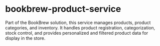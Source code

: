 # bookbrew-product-service
Part of the BookBrew solution, this service manages products, product categories, and inventory. It handles product registration, categorization, stock control, and provides personalized and filtered product data for display in the store.
